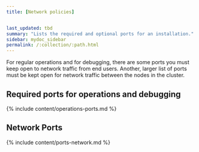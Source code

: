 ```yaml
---
title: [Network policies]


last_updated: tbd
summary: "Lists the required and optional ports for an installation."
sidebar: mydoc_sidebar
permalink: /:collection/:path.html
---
```

For regular operations and for debugging, there are some ports you must keep open to network traffic from end users. Another, larger list of ports must be kept open for network traffic between the nodes in the cluster.

## Required ports for operations and debugging

{% include content/operations-ports.md %}

## Network Ports

{% include content/ports-network.md %}
